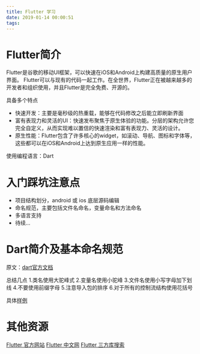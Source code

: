 ```yaml
---
title: Flutter 学习
date: 2019-01-14 00:00:51
tags:
---
```

# Flutter简介
Flutter是谷歌的移动UI框架，可以快速在iOS和Android上构建高质量的原生用户界面。 Flutter可以与现有的代码一起工作。在全世界，Flutter正在被越来越多的开发者和组织使用，并且Flutter是完全免费、开源的。

具备多个特点
- 快速开发：主要是毫秒级的热重载，能够在代码修改之后能立即刷新界面
- 富有表现力和灵活的UI：快速发布聚焦于原生体验的功能。分层的架构允许您完全自定义，从而实现难以置信的快速渲染和富有表现力、灵活的设计。
- 原生性能：Flutter包含了许多核心的widget，如滚动、导航、图标和字体等，这些都可以在iOS和Android上达到原生应用一样的性能。

使用编程语言：Dart

# 入门踩坑注意点

- 项目结构划分，android 或 ios 底层源码编辑
- 命名规范，主要包括文件名命名，变量命名和方法命名
- 多语言支持
- 待续...

# Dart简介及基本命名规范

原文：[dart官方文档](https://www.dartlang.org/guides/language/effective-dart/style)

总结几点
1.类名使用大驼峰式
2.变量名使用小驼峰
3.文件名使用小写字母加下划线
4.不要使用前缀字母
5.注意导入包的排序
6.对于所有的控制流结构使用花括号

具体[样例](https://www.dartlang.org/guides/language/effective-dart/style)

# 其他资源
[Flutter 官方网站](https://flutter.dev/)
[Flutter 中文网](https://flutterchina.club/)
[Flutter 三方库搜索](https://pub.dev/flutter/packages?q=)
